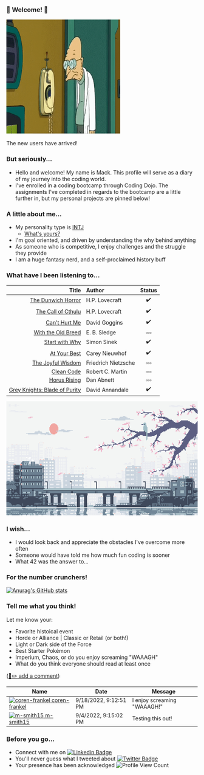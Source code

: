 ### :tada: Welcome! :tada:
 <img alt="GIF" height="300px" width="300px" src="./assets/futurama-professor.gif" />

The new users have arrived! 

### But seriously...
 - Hello and welcome! My name is Mack. This profile will serve as a diary of my journey into the coding world.
 - I've enrolled in a coding bootcamp through Coding Dojo. The assignments I've completed in regards to the bootcamp are a little further in, but my personal projects are pinned below!
 
### A little about me...
 - My personality type is [INTJ](https://www.16personalities.com/intj-personality)
   * [What's yours?](https://www.16personalities.com/free-personality-test)
 - I'm goal oriented, and driven by understanding the why behind anything
 - As someone who is competitive, I enjoy challenges and the struggle they provide
 - I am a huge fantasy nerd, and a self-proclaimed history buff
 
<!-- ### Currently, I'm learning about...  TODO -->

 
 ### What have I been listening to...
 
 | Title | Author | Status |
| ---: | :--- | :---: |
| [The Dunwich Horror](https://www.audible.com/pd/The-Dunwich-Horror-Audiobook/B07BZ5JF2W?ref=web_search_eac_asin_1&qid=zjEhnE67Jv&sr=1-1) | H.P. Lovecraft | :heavy_check_mark: | 
| [The Call of Cthulu](https://www.audible.com/pd/The-Call-of-Cthulhu-Audiobook/B07BZ1CMSW?ref=web_search_eac_asin_1&qid=mJJOOxU5bF&sr=1-1) | H.P. Lovecraft | :heavy_check_mark: | 
| [Can't Hurt Me](https://www.audible.com/pd/Cant-Hurt-Me-Audiobook/B07KKMNZCH?qid=1662322177&sr=1-1&ref=a_search_c3_lProduct_1_1&pf_rd_p=83218cca-c308-412f-bfcf-90198b687a2f&pf_rd_r=97F41RG6CDKBRD0CSHXS) | David Goggins | :heavy_check_mark: | 
| [With the Old Breed](https://www.audible.com/pd/With-the-Old-Breed-Audiobook/B00FOX9E2S?ref=a_library_t_c5_libItem_&pf_rd_p=80765e81-b10a-4f33-b1d3-ffb87793d047&pf_rd_r=RA7F5FE18NSCQTFMR9QR) | E. B. Sledge | :white_small_square::white_small_square::white_small_square: |
| [Start with Why](https://www.audible.com/pd/Start-with-Why-Audiobook/B074VDVHZ5?qid=1662322203&sr=1-1&ref=a_search_c3_lProduct_1_1&pf_rd_p=83218cca-c308-412f-bfcf-90198b687a2f&pf_rd_r=Z9R1RMYFQH3TQFMQJ2BC) | Simon Sinek | :heavy_check_mark: | 
| [At Your Best](https://www.audible.com/pd/At-Your-Best-Audiobook/0593287495?ref=web_search_eac_asin_1&qid=iwqAJlfWvw&sr=1-1) | Carey Nieuwhof | :heavy_check_mark: | 
| [The Joyful Wisdom](https://www.audible.com/pd/The-Gay-Science-The-Joyful-Wisdom-Audiobook/B01EWAYY9Q?qid=1662322248&sr=1-2&ref=a_search_c3_lProduct_1_2&pf_rd_p=83218cca-c308-412f-bfcf-90198b687a2f&pf_rd_r=F3DZ588V1WXVGA5YRDA7) | Friedrich Nietzsche | :white_small_square::white_small_square::white_small_square: |
| [Clean Code](https://www.audible.com/pd/Clean-Code-Audiobook/B08X7KL3TF?ref=a_library_t_c5_libItem_&pf_rd_p=80765e81-b10a-4f33-b1d3-ffb87793d047&pf_rd_r=RA7F5FE18NSCQTFMR9QR) | Robert C. Martin | :white_small_square::white_small_square::white_small_square: |
| [Horus Rising](https://www.audible.com/pd/Horus-Rising-Audiobook/B0764LBS4B?qid=1662322070&sr=1-1&ref=a_search_c3_lProduct_1_1&pf_rd_p=83218cca-c308-412f-bfcf-90198b687a2f&pf_rd_r=1WZXNT81Z0GY13QN8WH6) | Dan Abnett | :white_small_square::white_small_square::white_small_square: |
| [Grey Knights: Blade of Purity](https://www.audible.com/pd/Grey-Knights-Blade-of-Purity-Audiobook/B077G3Y717?ref=web_search_eac_asin_1&qid=gy1LCDtlB1&sr=1-1) | David Annandale | :heavy_check_mark: | 

 <p align="center">
  <img alt="GIF" height="300px" width="600px" src="./assets/pixel-city.gif" />
 </p>
 
### I wish...
 - I would look back and appreciate the obstacles I've overcome more often
 - Someone would have told me how much fun coding is sooner
 - What 42 was the answer to...
 
### For the number crunchers!

[![Anurag's GitHub stats](https://github-readme-stats.vercel.app/api?username=m-smith15&show_icons=true&theme=merko)](https://github.com/m-smith15/github-readme-stats)


### Tell me what you think!
Let me know your:
 * Favorite histoical event
 * Horde or Alliance | Classic or Retail (or both!)
 * Light or Dark side of the Force
 * Best Starter Pokémon
 * Imperium, Chaos, or do you enjoy screaming "WAAAGH"
 * What do you think everyone should read at least once
 
 ([:page_with_curl::pencil2: add a comment](https://github.com/m-smith15/m-smith15/issues/1#issuecomment-new))

<!-- Guestbook -->
| Name | Date | Message |
|---|---|---|
| <a href="https://github.com/coren-frankel"><img width="24" src="https://avatars.githubusercontent.com/u/104476731?s=24&v=4" alt="coren-frankel" /> coren-frankel</a> |9/18/2022, 9:12:51 PM|I enjoy screaming "WAAAGH!"|
| <a href="https://github.com/m-smith15"><img width="24" src="https://avatars.githubusercontent.com/u/106689709?s=24&v=4" alt="m-smith15" /> m-smith15</a> |9/4/2022, 9:15:02 PM|Testing this out!|
<!-- /Guestbook -->

### Before you go...
 * Connect with me on [![Linkedin Badge](https://img.shields.io/badge/-LinkedIn-blue)](https://www.linkedin.com/in/macksmithlambeau/)
 * You'll never guess what I tweeted about [![Twitter Badge](https://img.shields.io/badge/viral%20tweet-I'll%20never..-orange)](https://www.youtube.com/watch?v=dQw4w9WgXcQ)
 * Your presence has been acknowledged ![Profile View Count](https://komarev.com/ghpvc/?username=m-smith15)

